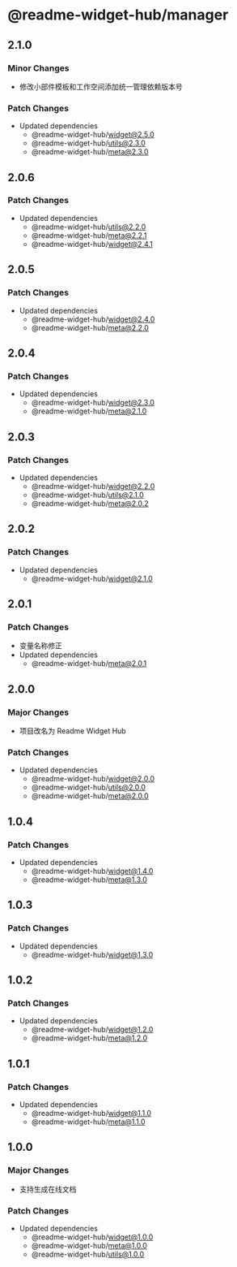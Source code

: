 # @readme-widget-hub/manager

## 2.1.0

### Minor Changes

- 修改小部件模板和工作空间添加统一管理依赖版本号

### Patch Changes

- Updated dependencies
  - @readme-widget-hub/widget@2.5.0
  - @readme-widget-hub/utils@2.3.0
  - @readme-widget-hub/meta@2.3.0

## 2.0.6

### Patch Changes

- Updated dependencies
  - @readme-widget-hub/utils@2.2.0
  - @readme-widget-hub/meta@2.2.1
  - @readme-widget-hub/widget@2.4.1

## 2.0.5

### Patch Changes

- Updated dependencies
  - @readme-widget-hub/widget@2.4.0
  - @readme-widget-hub/meta@2.2.0

## 2.0.4

### Patch Changes

- Updated dependencies
  - @readme-widget-hub/widget@2.3.0
  - @readme-widget-hub/meta@2.1.0

## 2.0.3

### Patch Changes

- Updated dependencies
  - @readme-widget-hub/widget@2.2.0
  - @readme-widget-hub/utils@2.1.0
  - @readme-widget-hub/meta@2.0.2

## 2.0.2

### Patch Changes

- Updated dependencies
  - @readme-widget-hub/widget@2.1.0

## 2.0.1

### Patch Changes

- 变量名称修正
- Updated dependencies
  - @readme-widget-hub/meta@2.0.1

## 2.0.0

### Major Changes

- 项目改名为 Readme Widget Hub

### Patch Changes

- Updated dependencies
  - @readme-widget-hub/widget@2.0.0
  - @readme-widget-hub/utils@2.0.0
  - @readme-widget-hub/meta@2.0.0

## 1.0.4

### Patch Changes

- Updated dependencies
  - @readme-widget-hub/widget@1.4.0
  - @readme-widget-hub/meta@1.3.0

## 1.0.3

### Patch Changes

- Updated dependencies
  - @readme-widget-hub/widget@1.3.0

## 1.0.2

### Patch Changes

- Updated dependencies
  - @readme-widget-hub/widget@1.2.0
  - @readme-widget-hub/meta@1.2.0

## 1.0.1

### Patch Changes

- Updated dependencies
  - @readme-widget-hub/widget@1.1.0
  - @readme-widget-hub/meta@1.1.0

## 1.0.0

### Major Changes

- 支持生成在线文档

### Patch Changes

- Updated dependencies
  - @readme-widget-hub/widget@1.0.0
  - @readme-widget-hub/meta@1.0.0
  - @readme-widget-hub/utils@1.0.0
